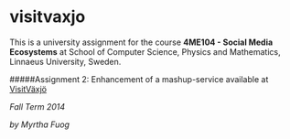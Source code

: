 visitvaxjo
==========

This is a university assignment for the course **4ME104 - Social Media Ecosystems** at School of Computer Science, Physics and Mathematics, Linnaeus University, Sweden.

#####Assignment 2: Enhancement of a mashup-service
available at [VisitVäxjö](https://lnu.raincloud.ch/visitvaxjo/)

_Fall Term 2014_

_by Myrtha Fuog_